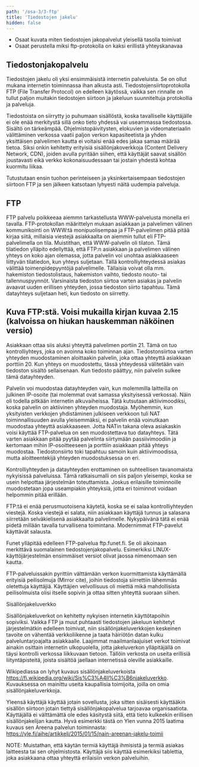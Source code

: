 ```yaml
---
path: '/osa-3/3-ftp'
title: 'Tiedostojen jakelu'
hidden: false
---
```


<text-box variant='learningObjectives' name='Oppimistavoitteet'>

- Osaat kuvata miten tiedostojen jakopalvelut yleisellä tasolla toimivat
- Osaat perustella miksi ftp-protokolla on kaksi erillistä yhteyskanavaa

</text-box>


## Tiedostonjakopalvelu


Tiedostojen jakelu oli yksi ensimmäisistä internetin palveluista. Se on ollut mukana internetin toiminnassa ihan alkusta asti. Tiedostojensiirtoprotokolla FTP (File Transfer Protocol) on edelleen käytössä, vaikka sen rinnalle on tullut paljon muitakin tiedostojen siirtoon ja jakeluun suunniteltuja protokollia ja palveluja. 

Tiedostoista on siirrytty jo puhumaan sisällöstä, koska tavalliselle käyttäjälle ei ole enää merkitystä sillä onko tieto yhdessä vai useammassa tiedostossa. Sisältö on tärkeämpää. Ohjelmistopäivitysten, elokuvien ja videomateriaalin välittäminen verkossa vaatii paljon verkon kapasiteetista ja yhden yksittäisen palvelimen kautta ei voitaisi enää edes jakaa samaa määrää tietoa. Siksi onkin kehitetty erityisiä sisällönjakoverkkoja (Content Delivery Network, CDN), joiden avulla pyritään siihen, että käyttäjät saavat sisällön joustavasti eikä verkko kokonaisuudessaan tai jostain yhdestä kohtaa kuormitu liikaa.

Tutustutaan ensin tuohon perinteiseen ja yksinkertaisempaan tiedostojen siirtoon FTP ja sen jälkeen katsotaan lyhyesti näitä uudempia palveluja.

## FTP

FTP palvelu poikkeeaa aiemmn tarkastellusta WWW-palvelusta monella eri tavalla. FTP-protokollan määrittelyn mukaan asiakkaan ja palvelimen välinen kommunikointi on WWW:tä monipuolisempaa ja FTP-palvelimen pitää pitää kirjaa siitä, millaisia viestejä asiakkaalta on aiemmin tullut eli FTP-palvelimella on tila. Muistithan, että WWW-palvelin oli tilaton. Tämä tilatiedon ylläpito edellyttää, että FTP:n asiakkaan ja palvelimen välinen yhteys on koko ajan olemassa, jotta palvelin voi unohtaa asiakkaaseen liittyvän tilatiedon, kun yhteys suljetaan. Tällä kontrolliyhteydessä asiakas välittää toimenpidepyyntöjä palvelimelle. Tällaisia voivat olla mm. hakemiston tiedostolistaus, hakemiston vaihto, tiedosto nouto- tai tallennuspyynnöt. Varsinaista tiedoston siirtoa varten asiakas ja palvelin avaavat uuden erillisen yhteyden, jossa tiedoston siirto tapahtuu. Tämä datayhteys suljetaan heti, kun tiedosto on siirretty.

## Kuva FTP:stä. Voisi mukailla kirjan kuvaa 2.15  (kalvoissa on hiukan hauskemman näköinen versio)

Asiakkaan ottaa siis aluksi yhteyttä palvelimen portiin 21. Tämä on tuo kontrolliyhteys, joka on avoinna koko toiminnan ajan. Tiedostonsiirtoa varten yhteyden muodostaminen aloittaakin palvelin, joka ottaa yhteyttä asiakkaan porttiin 20. Kun yhteys on muodostettu, tässä yhteydessä välitetään vain tiedoston sisältö sellaisenaan. Kun tiedosto päättyy, niin palvelin sulkee tämä datayhteyden.

Palvelin voi muodostaa datayhteyden vain, kun molemmilla laitteilla on julkinen IP-osoite (tai molemmat ovat samassa yksityisessä verkossa). Näin oli todella pitkään internetin alkuvaiheissa. Tätä kutsutaan aktiivimoodiksi, koska palvelin on aktiivinen yhteyden muodostaja. Myöhemmin, kun yksityisten verkkojen yhdistäminen julkiseen verkkoon tuli NAT toiminnallisuuden avulla yleisemmäksi, ei palvelin enää voinutkaan muodostaa yhteyttä asiakkaaseen. Jotta NATin takana oleva asiakaskin voisi käyttää FTP-palvelua on sen muodostettava tuo datayhteys. Tätä varten asiakkaan pitää pyytää palvelinta siirtymään passiivimoodiin ja kertomaan mihin IP-osoitteeseen ja porttiin asiakkaan pitää yhteys muodostaa. Tiedostonsiirto toki tapahtuu samoin kuin aktiivimoodissa, mutta aloitteentekijä yhteyden muodostuksessa on eri.

Kontrolliyhteyden ja datayhteyden erottaminen on suhteellisen tavanomaista nykyisissä palveluissa. Tämä ratkaisumalli on siis paljon yleisempi, koska se usein helpottaa järjestelmän toteuttamista. Joskus erilaisille toiminnoille muodostetaan jopa useampiakin yhteyksiä, jotta eri toiminnot voidaan helpommin pitää erillään.

FTP:tä ei enää perusmuotoisena käytetä, koska se ei salaa kontrolliyhteyden viestejä. Koska viestejä ei salata, niin asiakkaan käyttäjä tunnus ja salasana siirretään selväkielisenä asiakkaalta palvelimelle. Nykypäivänä tätä ei enää pidetä millään tavalla turvallisena toimintana. Modernimmat FTP-pavelut käyttävät salausta. 

Funet ylläpitää edelleen FTP-palvelua ftp.funet.fi. Se oli aikoinaan merkittävä suomalainen tiedostojenjakopalvelu. Esimerkiksi LINUX-käyttöjärjestelmän ensimmäiset versiot olivat jaossa nimenomaan sen kautta.

FTP-palveluissakin pyrittiin välttämään verkon kuormittamista käyttämällä erityisiä peilisolmuja (Mirror cite), joihin tiedostoja siirrettiin lähemmäs oletettuja käyttäjiä. Käyttäjien velvollisuus oli miettiä mikä mahdollisista peilisolmuista olisi itselle sopivin ja ottaa sitten yhteyttä suoraan siihen.



Sisällönjakeluverkko

Sisällönjakeluverkot on kehitetty nykyisen internetin käyttötapoihin sopiviksi. Vaikka FTP ja muut puhtaasti tiedostojen jakeluun kehitetyt järjestelmätkin edelleen toimivat, niin sisällönjakeluverkkojen keskeinen tavoite on vähentää verkkoliikenne ja taata häiriötön datan kulku palveluntarjoajalta asiakkaalle. Laajimmat maailmanlaajuiset verkot toimivat ainakin osittain internetin ulkopuolella, jotta jakeluverkon ylläpitäjällä on täysi kontrolli verkossa liikkuvaan tietoon. Tällöin verkosta on useita erillisiä liityntäpisteitä, joista sisältöä jaellaan internetissä oleville asiakkaille.

Wikipediassa on lyhyt kuvaus sisällönjakeluverkoista https://fi.wikipedia.org/wiki/Sis%C3%A4ll%C3%B6njakeluverkko. Kuvauksessa on mainittu useita kaupallisia toimijoita, joilla on omia sisällönjakeluverkkoja.

Yleensä käyttäjä käyttää jotain sovellusta, joka sitten sisäisesti käyttääkin sisällön siirtoon jotain tiettyä sisällönjakopalvelua tarjoavaa organisaatiota. Käyttäjällä ei välttämättä ole edes käsitystä siitä, että tieto kulkeekin erillisen sisällönjakelijan kautta. Hyvä esimerkki tästä on Ylen vunna 2015 laatima kuvaus sen Areena palvelun toiminnasta: https://yle.fi/aihe/artikkeli/2015/01/15/nain-areenan-jakelu-toimii

NOTE: Muistathan, että käytän termiä käyttäjä ihmisistä ja termiä asiakas laitteesta tai sen ohjelmistosta. Käyttäjä siis käyttää esimerkiksi tablettia, joka asiakkaana ottaa yhteyttä erilaisiin verkon palveluihin.




